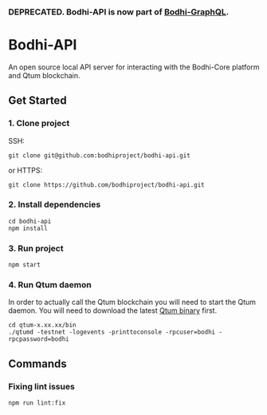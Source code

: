 ### DEPRECATED. Bodhi-API is now part of [Bodhi-GraphQL](https://github.com/bodhiproject/bodhi-graphql).

# Bodhi-API
An open source local API server for interacting with the Bodhi-Core platform and Qtum blockchain.

## Get Started

### 1. Clone project
SSH: 
```
git clone git@github.com:bodhiproject/bodhi-api.git
```
or HTTPS: 
```
git clone https://github.com/bodhiproject/bodhi-api.git
```

### 2. Install dependencies 
```
cd bodhi-api
npm install
```

### 3. Run project
```
npm start
```

### 4. Run Qtum daemon
In order to actually call the Qtum blockchain you will need to start the Qtum daemon. You will need to download the latest [Qtum binary](https://github.com/qtumproject/qtum/releases) first.
```
cd qtum-x.xx.xx/bin
./qtumd -testnet -logevents -printtoconsole -rpcuser=bodhi -rpcpassword=bodhi
```

## Commands

### Fixing lint issues
```
npm run lint:fix
```
